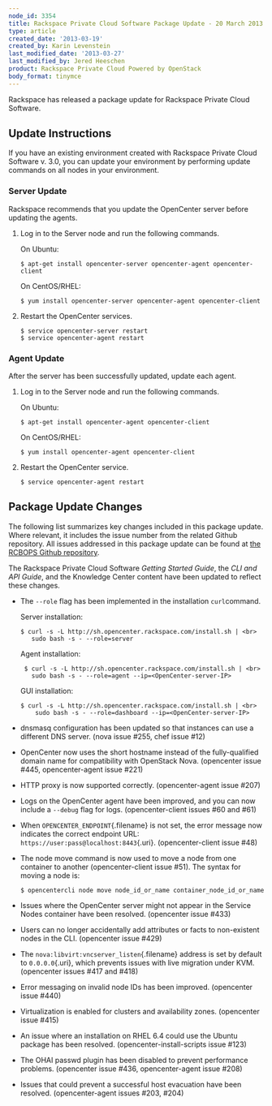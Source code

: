 ```yaml
---
node_id: 3354
title: Rackspace Private Cloud Software Package Update - 20 March 2013
type: article
created_date: '2013-03-19'
created_by: Karin Levenstein
last_modified_date: '2013-03-27'
last_modified_by: Jered Heeschen
product: Rackspace Private Cloud Powered by OpenStack
body_format: tinymce
---
```


Rackspace has released a package update for Rackspace Private Cloud
Software.

[]()Update Instructions
-----------------------

If you have an existing environment created with Rackspace Private Cloud
Software v. 3.0, you can update your environment by performing update
commands on all nodes in your  environment.

### Server Update

Rackspace recommends that you update the OpenCenter server before
updating the agents.

1.  Log in to the Server node and run the following commands.

    On Ubuntu:

        $ apt-get install opencenter-server opencenter-agent opencenter-client

    On CentOS/RHEL:

        $ yum install opencenter-server opencenter-agent opencenter-client

2.  Restart the OpenCenter services.

        $ service opencenter-server restart
        $ service opencenter-agent restart

### Agent Update

After the server has been successfully updated, update each agent.

1.  Log in to the Server node and run the following commands.

    On Ubuntu:

        $ apt-get install opencenter-agent opencenter-client

    On CentOS/RHEL:

        $ yum install opencenter-agent opencenter-client

2.  Restart the OpenCenter service.

        $ service opencenter-agent restart

[]()Package Update Changes
--------------------------

The following list summarizes key changes included in this package
update. Where relevant, it includes the issue number from the related
Github repository. All issues addressed in this package update can be
found at
<a href="https://github.com/rcbops" class="link">the RCBOPS Github repository</a>.

The Rackspace Private Cloud Software *Getting Started Guide*, the *CLI
and API Guide*, and the Knowledge Center content have been updated to
reflect these changes.

-   The `--role` flag has been implemented in the installation
    `curl`command.

    Server installation:

    ``` {.screen}
    $ curl -s -L http://sh.opencenter.rackspace.com/install.sh | <br>
       sudo bash -s - --role=server
    ```

    Agent installation:

    ``` {.screen}
     $ curl -s -L http://sh.opencenter.rackspace.com/install.sh | <br>
       sudo bash -s - --role=agent --ip=<OpenCenter-server-IP>
    ```

    GUI installation:

    ``` {.screen}
    $ curl -s -L http://sh.opencenter.rackspace.com/install.sh | <br>
        sudo bash -s - --role=dashboard --ip=<OpenCenter-server-IP>
    ```

-   dnsmasq configuration has been updated so that instances can use a
    different DNS server. (nova issue \#255, chef issue \#12)

-   OpenCenter now uses the short hostname instead of the
    fully-qualified domain name for compatibility with OpenStack Nova.
    (opencenter issue \#445, opencenter-agent issue \#221)

-   HTTP proxy is now supported correctly. (opencenter-agent
    issue \#207)

-   Logs on the OpenCenter agent have been improved, and you can now
    include a `--debug` flag for logs. (opencenter-client issues \#60
    and \#61)

-   When `OPENCENTER_ENDPOINT`{.filename} is not set, the error message
    now indicates the correct endpoint URL:
    `https://user:pass@localhost:8443`{.uri}. (opencenter-client
    issue \#48)

-   The node move command is now used to move a node from one container
    to another (opencenter-client issue \#51). The syntax for moving a
    node is:

    ``` {.screen}
    $ opencentercli node move node_id_or_name container_node_id_or_name
    ```

-   Issues where the OpenCenter server might not appear in the Service
    Nodes container have been resolved. (opencenter issue \#433)

-   Users can no longer accidentally add attributes or facts to
    non-existent nodes in the CLI. (opencenter issue \#429)

-   The `nova:libvirt:vncserver_listen`{.filename} address is set by
    default to `0.0.0.0`{.uri}, which prevents issues with live
    migration under KVM. (opencenter issues \#417 and \#418)

-   Error messaging on invalid node IDs has been improved. (opencenter
    issue \#440)

-   Virtualization is enabled for clusters and availability zones.
    (opencenter issue \#415)

-   An issue where an installation on RHEL 6.4 could use the Ubuntu
    package has been resolved. (opencenter-install-scripts issue \#123)

-   The OHAI passwd plugin has been disabled to prevent
    performance problems. (opencenter issue \#436, opencenter-agent
    issue \#208)

-   Issues that could prevent a successful host evacuation have
    been resolved. (opencenter-agent issues \#203, \#204)



